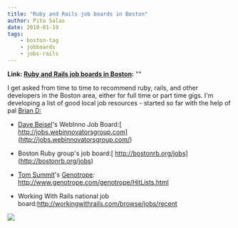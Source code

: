 ```yaml
---
title: "Ruby and Rails job boards in Boston"
author: Pito Salas
date: 2010-01-19
tags:
    - boston-tag
    - jobboards
    - jobs-rails
---
```


**Link: [Ruby and Rails job boards in Boston](None):** ""

I get asked from time to time to recommend ruby, rails, and other developers
in the Boston area, either for full time or part time gigs. I'm developing a
list of good local job resources - started so far with the help of pal [Brian
D:](<http://hybernaut.com/>)

  * [Dave Beisel](<http://www.genuinevc.com/>)'s WebInno Job Board:[ http://jobs.webinnovatorsgroup.com](<http://jobs.webinnovatorsgroup.com/>)

  * Boston Ruby group's job board:[ http://bostonrb.org/jobs](<http://bostonrb.org/jobs>)

  * [Tom Summit](<http://www.linkedin.com/in/tsummit>)'s [Genotrope](<http://www.genotrope.com/genotrope/>): <http://www.genotrope.com/genotrope/HitLists.html>

  * Working With Rails national job board:<http://workingwithrails.com/browse/jobs/recent>

![](https://i0.wp.com/img.zemanta.com/pixy.gif?w=584)


